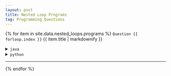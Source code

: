 ```yaml
---
layout: post
title: Nested Loop Programs
tag: Programming Questions
---
```


{% for item in site.data.nested_loops.programs %}
<code>Question {{ forloop.index }}</code>
{{ item.title | markdownify }}

<!--- java section --->
<details>
    <summary><code>java</code></summary>
    <p>
        {% highlight java %}
        {% if item.code == null %}
            //{{ site.pending }}
        {% else %}
            {{ item.code }}
        {% endif %}
        {% endhighlight %}
    </p>
</details>

<!--- python section --->
<details>
    <summary><code>python</code></summary>
    <p>
        {% highlight python %}
        {% if item.python == null %}
            #{{ site.pending }}
        {% else %}
            {{ item.python }}
        {% endif %}
        {% endhighlight %}
    </p>
</details>

<hr>

{% endfor %}
